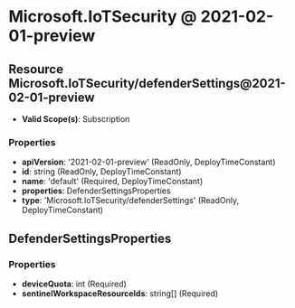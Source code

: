 # Microsoft.IoTSecurity @ 2021-02-01-preview

## Resource Microsoft.IoTSecurity/defenderSettings@2021-02-01-preview
* **Valid Scope(s)**: Subscription
### Properties
* **apiVersion**: '2021-02-01-preview' (ReadOnly, DeployTimeConstant)
* **id**: string (ReadOnly, DeployTimeConstant)
* **name**: 'default' (Required, DeployTimeConstant)
* **properties**: DefenderSettingsProperties
* **type**: 'Microsoft.IoTSecurity/defenderSettings' (ReadOnly, DeployTimeConstant)

## DefenderSettingsProperties
### Properties
* **deviceQuota**: int (Required)
* **sentinelWorkspaceResourceIds**: string[] (Required)

